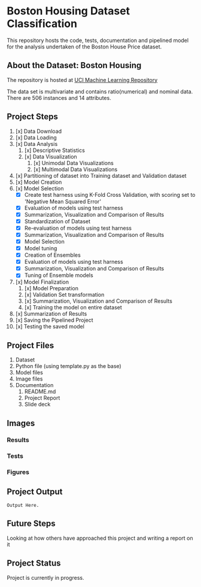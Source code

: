 # Boston Housing Dataset Classification

This repository hosts the code, tests, documentation and pipelined model for the analysis undertaken of the Boston House Price dataset.

## About the Dataset: Boston Housing

The repository is hosted at [UCI Machine Learning Repository](https://archive.ics.uci.edu/ml/machine-learning-databases/housing/)

The data set is multivariate and contains ratio(numerical) and nominal data.
There are 506 instances and 14 attributes.

## Project Steps

1. [x] Data Download
2. [x] Data Loading
3. [x] Data Analysis
   1. [x] Descriptive Statistics
   2. [x] Data Visualization
      1. [x] Unimodal Data Visualizations
      2. [x] Multimodal Data Visualizations
4. [x] Partitioning of dataset into Training dataset and Validation dataset
5. [x] Model Creation
6. [x] Model Selection
   - [x] Create test harness using K-Fold Cross Validation, with scoring set to 'Negative Mean Squared Error'
   - [x] Evaluation of models using test harness
   - [x] Summarization, Visualization and Comparison of Results
   - [x] Standardization of Dataset
   - [x] Re-evaluation of models using test harness
   - [x] Summarization, Visualization and Comparison of Results
   - [x] Model Selection
   - [x] Model tuning
   - [x] Creation of Ensembles
   - [x] Evaluation of models using test harness
   - [x] Summarization, Visualization and Comparison of Results
   - [x] Tuning of Ensemble models
7. [x] Model Finalization
   1. [x] Model Preparation
   2. [x] Validation Set transformation
   3. [x] Summarization, Visualization and Comparison of Results
   4. [x] Training the model on entire dataset
8. [x] Summarization of Results
9. [x] Saving the Pipelined Project
10. [x] Testing the saved model

## Project Files

1. Dataset
2. Python file (using template.py as the base)
3. Model files
4. Image files
5. Documentation
   1. README.md
   2. Project Report
   3. Slide deck

## Images

### Results

### Tests

<!--![Screenshot of Test Results](test_results.png "Test Results")-->
<!-- The following things are tested:

- Loading and partiioning of data
- Accuracy of finalized model -->

### Figures

## Project Output

    Output Here.

## Future Steps

Looking at how others have approached this project and writing a report on it

## Project Status

Project is currently in progress.
